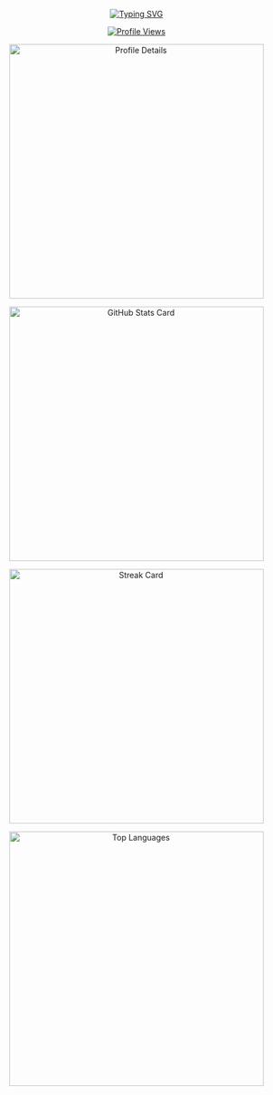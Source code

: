 <p align="center">
  <a href="https://britto.is-a.dev/" target="_blank">
    <img src="https://readme-typing-svg.demolab.com?font=Kode+Mono&weight=600&size=28&duration=4000&pause=1000&color=3BF7C4&center=true&vCenter=true&width=500&lines=Hey+there%2C+I'm+Britto!;Welcome+to+my+GitHub+Page;Below+are+my+GitHub+Stats;Thank+you+for+dropping+by+%3A%5D" alt="Typing SVG" />
  </a>
</p>
<p align="center"> 
  <a href="https://britto.is-a.dev/" target="_blank">
    <img src="https://komarev.com/ghpvc/?username=brittojo7n&color=1d8c8c&style=for-the-badge&label=Viewed+By&abbreviated=true" alt="Profile Views" /> 
  </a>
</p>
<p align="center">
  <a href="https://britto.is-a.dev/" target="_blank">
    <img src="https://github-profile-summary-cards.vercel.app/api/cards/profile-details?username=brittojo7n&theme=gruvbox" alt="Profile Details" width="450"/>
  </a>
</p>
<p align="center">
  <a href="https://britto.is-a.dev/" target="_blank">
    <img src="https://github-readme-stats.vercel.app/api?username=brittojo7n&show_icons=true&theme=gruvbox&rank_icon=github&hide_border=true" alt="GitHub Stats Card" width="450"/>
  </a>
</p>
<p align="center">
  <a href="https://britto.is-a.dev/" target="_blank">
    <img src="https://github-readme-streak-stats-eight.vercel.app/?user=brittojo7n&theme=gruvbox&hide_border=true" alt="Streak Card" width="450" />
  </a>
</p>
<p align="center">
  <a href="https://britto.is-a.dev/" target="_blank">
    <img src="https://github-readme-stats.vercel.app/api/top-langs/?username=brittojo7n&layout=compact&theme=gruvbox&hide_border=true" alt="Top Languages" width="450"/>
  </a>
</p>
